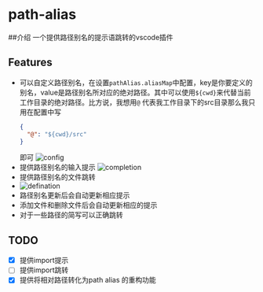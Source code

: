 # path-alias 
##介绍
一个提供路径别名的提示语跳转的vscode插件

## Features
  - 可以自定义路径别名，在设置`pathAlias.aliasMap`中配置，key是你要定义的别名，value是路径别名所对应的绝对路径。其中可以使用`${cwd}`来代替当前工作目录的绝对路径。比方说，我想用`@` 代表我工作目录下的src目录那么我只用在配置中写
    ```json
    {
      "@": "${cwd}/src"
    }
    ```
    即可
    ![config](https://vuethisstore.flatpeach.xyz/path-alias-config.gif)
  - 提供路径别名的输入提示
    ![completion](https://vuethisstore.flatpeach.xyz/path-alias-completion.gif)
  - 提供路径别名的文件跳转
  - ![defination](https://vuethisstore.flatpeach.xyz/path-alias-defination.gif)
  -  路径别名更新后会自动更新相应提示
  - 添加文件和删除文件后会自动更新相应的提示
  - 对于一些路径的简写可以正确跳转

## TODO
- [x] 提供import提示  
- [ ] 提供import跳转  
- [x] 提供将相对路径转化为path alias 的重构功能
